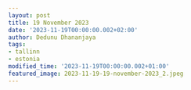 ```yaml
---
layout: post
title: 19 November 2023
date: '2023-11-19T00:00:00.002+02:00'
author: Dedunu Dhananjaya
tags:
- tallinn
- estonia
modified_time: '2023-11-19T00:00:00.002+01:00'
featured_image: 2023-11-19-19-november-2023_2.jpeg
---
```

